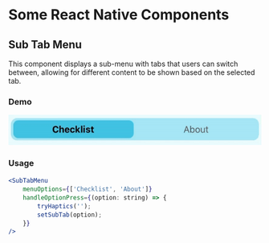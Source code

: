 # Some React Native Components

## Sub Tab Menu

This component displays a sub-menu with tabs that users can switch between, allowing for different content to be shown based on the selected tab.

### Demo
![Sub Tab Menu Demo](demoGifs/subTabMenu.gif)

### Usage
```jsx
<SubTabMenu
    menuOptions={['Checklist', 'About']}
    handleOptionPress={(option: string) => {
        tryHaptics('');
        setSubTab(option);
    }}
/>
